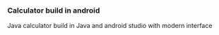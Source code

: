 ### Calculator build in android

Java calculator build in Java and android studio with modern interface
